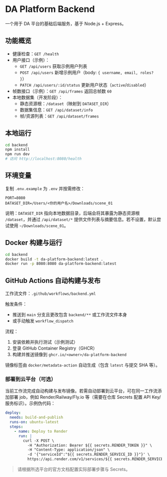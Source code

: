# DA Platform Backend

一个用于 DA 平台的基础后端服务，基于 Node.js + Express。

## 功能概览
- 健康检查：`GET /health`
- 用户接口（示例）：
  - `GET /api/users` 获取示例用户列表
  - `POST /api/users` 新增示例用户（body: `{ username, email, roles? }`）
  - `PATCH /api/users/:id/status` 更新用户状态（`active`/`disabled`）
- 帧数接口（示例）：`GET /api/frames` 返回总帧数 `60`
- 本地数据集（开发阶段）：
  - 静态资源根：`/dataset`（映射到 `DATASET_DIR`）
  - 数据集信息：`GET /api/dataset/info`
  - 帧/资源列表：`GET /api/dataset/frames`

## 本地运行

```bash
cd backend
npm install
npm run dev
# 访问 http://localhost:8080/health
```

## 环境变量
复制 `.env.example` 为 `.env` 并按需修改：

```
PORT=8080
DATASET_DIR=/Users/<你的用户名>/Downloads/scene_01
```

说明：`DATASET_DIR` 指向本地数据目录，后端会将其暴露为静态资源根 `/dataset`，并通过 `/api/dataset/*` 提供文件列表与摘要信息。若不设置，默认尝试使用 `~/Downloads/scene_01`。

## Docker 构建与运行

```bash
cd backend
docker build -t da-platform-backend:latest .
docker run -p 8080:8080 da-platform-backend:latest
```

## GitHub Actions 自动构建与发布

工作流文件：`.github/workflows/backend.yml`

触发条件：
- 推送到 `main` 分支且更改包含 `backend/**` 或工作流文件本身
- 或手动触发 `workflow_dispatch`

流程：
1. 安装依赖并执行测试（示例测试）
2. 登录 GitHub Container Registry（GHCR）
3. 构建并推送镜像到 `ghcr.io/<owner>/da-platform-backend`

镜像标签由 `docker/metadata-action` 自动生成（包含 `latest` 与提交 SHA 等）。

### 部署到云平台（可选）

当前工作流完成自动构建与发布镜像。若需自动部署到云平台，可在同一工作流添加部署 job，例如 Render/Railway/Fly.io 等（需要在仓库 Secrets 配置 API Key/服务标识）。示例伪代码：

```yaml
deploy:
  needs: build-and-publish
  runs-on: ubuntu-latest
  steps:
    - name: Deploy to Render
      run: |
        curl -X POST \
          -H "Authorization: Bearer ${{ secrets.RENDER_TOKEN }}" \
          -H "Content-Type: application/json" \
          -d '{"serviceId":"${{ secrets.RENDER_SERVICE_ID }}"}' \
          https://api.render.com/v1/services/${{ secrets.RENDER_SERVICE_ID }}/deploys
```

> 请根据所选平台的官方文档配置实际部署步骤与 Secrets。